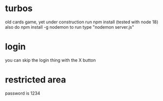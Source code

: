 # turbos
old cards game, yet under construction
run npm install (tested with node 18)
also do npm install -g nodemon
to run type "nodemon server.js"

# login
you can skip the login thing with the X button

# restricted area
password is 1234
